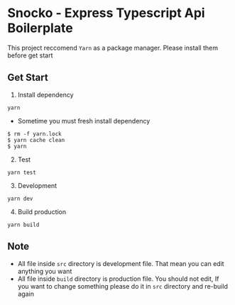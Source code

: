# Snocko - Express Typescript Api Boilerplate

This project reccomend `Yarn` as a package manager. Please install them before get start

## Get Start

1. Install dependency

```
yarn
```
- Sometime you must fresh install dependency
```
$ rm -f yarn.lock
$ yarn cache clean
$ yarn
```

2. Test

```
yarn test
```

3. Development

```
yarn dev
```

4. Build production

```
yarn build
```

## Note

- All file inside `src` directory is development file. That mean you can edit anything you want
- All file inside `build` directory is production file. You should not edit, If you want to change something please do it in `src` directory and re-build again



